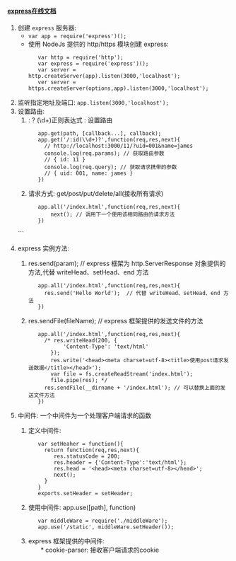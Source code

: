 #### [express在线文档](http://www.expressjs.com.cn/)
1. 创建 `express` 服务器: 
    *  `var app = require('express')();`
    *  使用 NodeJs 提供的 http/https 模块创建 express:
       ```
          var http = require('http');
          var express = require('express')();
          var server = http.createServer(app).listen(3000,'localhost');
          ver server = https.createServer(options,app).listen(3000,'localhost');
       ```
2. 监听指定地址及端口: `app.listen(3000,'localhost');`
3. 设置路由:
    1. :  ?  (\\d+)正则表达式 : 设置路由
       ```
          app.get(path, [callback...], callback);
          app.get('/:id(\\d+)?',function(req,res,next){
            // http://localhost:3000/11/?uid=001&name=james
            console.log(req.params); // 获取路由参数
            // { id: 11 }
            console.log(req.query); // 获取请求携带的参数
            // { uid: 001, name: james }
          })
       ```
    2. 请求方式: get/post/put/delete/all(接收所有请求)  
       ```
          app.all('/index.html',function(req,res,next){
              next(); // 调用下一个使用该相同路由的请求方法  
          }) 
       ```
        
4. express 实例方法:
    1. res.send(param);  // express 框架为 http.ServerResponse 对象提供的方法,代替 writeHead、setHead、end 方法
       ```
          app.all('/index.html',function(req,res,next){
            res.send('Hello World');  // 代替 writeHead、setHead、end 方法
          })
       ```
    2. res.sendFile(fileName); // express 框架提供的发送文件的方法 
       ```
          app.all('/index.html',function(req,res,next){
            /* res.writeHead(200, {
                  'Content-Type': 'text/html'
              });
              res.write('<head><meta charset=utf-8><title>使用post请求发送数据</title></head>');
              var file = fs.createReadStream('index.html');
              file.pipe(res); */
            res.sendFile(__dirname + '/index.html'); // 可以替换上面的发送文件方法
          })
       ```
       
5. 中间件: 一个中间件为一个处理客户端请求的函数   
    1.  定义中间件:
        ```
           var setHeaher = function(){
             return function(req,res,next){
                res.statusCode = 200;
                res.header = {'Content-Type':'text/html'};
                res.head = '<head><meta charset=utf-8></head>';
                next();
             }
           }
           exports.setHeader = setHeader;
        ```
    2. 使用中间件: app.use([path], function)
       ```
          var middleWare = require('./middleWare');
          app.use('/static', middleWare.setHeader());
       ```
    3. express 框架提供的中间件:  
        *  cookie-parser: 接收客户端请求的cookie
